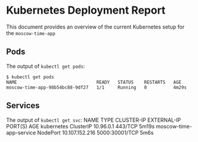 # Kubernetes Deployment Report

This document provides an overview of the current Kubernetes setup for the `moscow-time-app`

## Pods

The output of `kubectl get pods`:

```
$ kubectl get pods
NAME                              READY   STATUS    RESTARTS   AGE
moscow-time-app-98b54bc88-9df27   1/1     Running   0          4m29s
```

## Services

The output of `kubectl get svc`:
NAME                      TYPE        CLUSTER-IP       EXTERNAL-IP   PORT(S)          AGE
kubernetes                ClusterIP   10.96.0.1        <none>        443/TCP          5m19s
moscow-time-app-service   NodePort    10.107.152.216   <none>        5000:30001/TCP   5m6s
